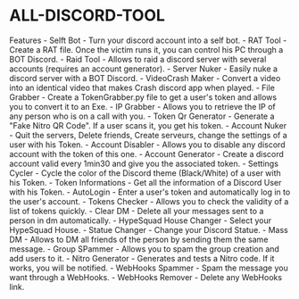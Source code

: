 # ALL-DISCORD-TOOL
Features  - Selft Bot - Turn your discord account into a self bot.  - RAT Tool - Create a RAT file. Once the victim runs it, you can control his PC through a BOT Discord.  - Raid Tool - Allows to raid a discord server with several accounts (requires an account generator).  - Server Nuker - Easily nuke a discord server with a BOT Discord.  - VideoCrash Maker - Convert a video into an identical video that makes Crash discord app when played.  - File Grabber - Create a TokenGrabber.py file to get a user's token and allows you to convert it to an Exe.  - IP Grabber - Allows you to retrieve the IP of any person who is on a call with you.  - Token Qr Generator - Generate a "Fake Nitro QR Code". If a user scans it, you get his token.  - Account Nuker - Quit the servers, Delete friends, Create serveurs, change the settings of a user with his Token.  - Account Disabler - Allows you to disable any discord account with the token of this one.  - Account Generator - Create a discord account valid every 1min30 and give you the associated token.  - Settings Cycler - Cycle the color of the Discord theme (Black/White) of a user with his Token.  - Token Informations - Get all the information of a Discord User with his Token.  - AutoLogin - Enter a user's token and automatically log in to the user's account.  - Tokens Checker - Allows you to check the validity of a list of tokens quickly.  - Clear DM - Delete all your messages sent to a person in dm automatically.  - HypeSquad House Changer - Select your HypeSquad House.  - Statue Changer - Change your Discord Statue.  - Mass DM - Allows to DM all friends of the person by sending them the same message.  - Group SPammer - Allows you to spam the group creation and add users to it.  - Nitro Generator - Generates and tests a Nitro code. If it works, you will be notified.  - WebHooks Spammer - Spam the message you want through a WebHooks.  - WebHooks Remover - Delete any WebHooks link.

